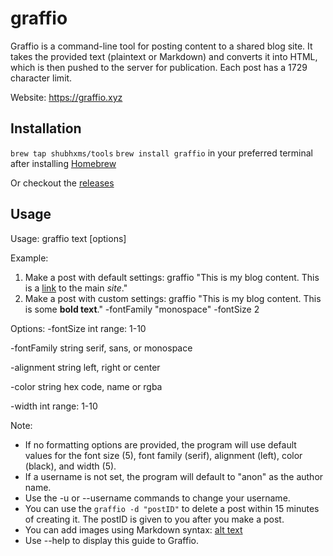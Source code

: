 # graffio

Graffio is a command-line tool for posting content to a shared blog site. It takes the provided text (plaintext or Markdown) and converts it into HTML, which is then pushed to the server for publication. Each post has a 1729 character limit.

Website: https://graffio.xyz

## Installation
`brew tap shubhxms/tools`
`brew install graffio`
in your preferred terminal after installing [Homebrew](https:/homebrew.sh)

Or checkout the [releases](https://github.com/shubhxms/graffio/releases)

## Usage
Usage: graffio text [options]

Example:

1. Make a post with default settings:
   graffio "This is my blog content. This is a [link](https://graffio.xyz) to the main _site_."
2. Make a post with custom settings:
   graffio "This is my blog content. This is some **bold text**." -fontFamily "monospace" -fontSize 2

Options:
-fontSize int
range: 1-10

-fontFamily string
serif, sans, or monospace

-alignment string
left, right or center

-color string
hex code, name or rgba

-width int
range: 1-10

Note:

- If no formatting options are provided, the program will use default values for the font size (5), font family (serif), alignment (left), color (black), and width (5).
- If a username is not set, the program will default to "anon" as the author name.
- Use the -u or --username commands to change your username.
- You can use the `graffio -d "postID"` to delete a post within 15 minutes of creating it. The postID is given to you after you make a post.
- You can add images using Markdown syntax: [alt text](https://link-to-image.com/image.jpg)
- Use --help to display this guide to Graffio.

